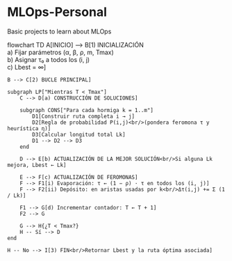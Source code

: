 # MLOps-Personal
Basic projects to learn about MLOps

flowchart TD
    A[INICIO] --> B[1) INICIALIZACIÓN<br/>a) Fijar parámetros (α, β, ρ, m, Tmax)<br/>b) Asignar τ₀ a todos los (i, j)<br/>c) Lbest = ∞]

    B --> C[2) BUCLE PRINCIPAL]

    subgraph LP["Mientras T < Tmax"]
        C --> D[a) CONSTRUCCIÓN DE SOLUCIONES]

        subgraph CONS["Para cada hormiga k = 1..m"]
            D1[Construir ruta completa i → j]
            D2[Regla de probabilidad P(i,j)<br/>(pondera feromona τ y heurística η)]
            D3[Calcular longitud total Lk]
            D1 --> D2 --> D3
        end

        D --> E[b) ACTUALIZACIÓN DE LA MEJOR SOLUCIÓN<br/>Si alguna Lk mejora, Lbest ← Lk]

        E --> F[c) ACTUALIZACIÓN DE FEROMONAS]
        F --> F1[i) Evaporación: τ ← (1 − ρ) · τ en todos los (i, j)]
        F --> F2[ii) Depósito: en aristas usadas por k<br/>Δτ(i,j) += Σ (1 / Lk)]

        F1 --> G[d) Incrementar contador: T ← T + 1]
        F2 --> G

        G --> H{¿T < Tmax?}
        H -- Sí --> D
    end

    H -- No --> I[3) FIN<br/>Retornar Lbest y la ruta óptima asociada]
